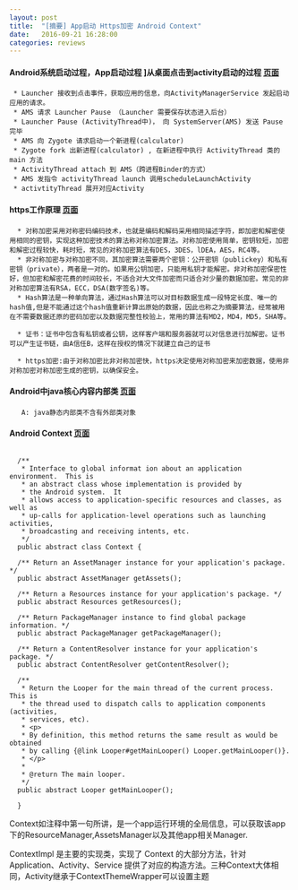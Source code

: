 ```yaml
---
layout: post
title:  "[摘要] App启动 Https加密 Android Context"
date:   2016-09-21 16:28:00
categories: reviews
---
```


#### Android系统启动过程，App启动过程 ]从桌面点击到activity启动的过程 [页面](http://androidzhibinw.github.io/android/app/startup/activity/%E5%BA%94%E7%94%A8%E7%A8%8B%E5%BA%8F/%E5%90%AF%E5%8A%A8/%E5%88%86%E6%9E%90/2015/09/21/android-app-startup-process/)

```
 * Launcher 接收到点击事件，获取应用的信息，向ActivityManagerService 发起启动应用的请求。
 * AMS 请求 Launcher Pause （Launcher 需要保存状态进入后台）
 * Launcher Pause (ActivityThread中)， 向 SystemServer(AMS) 发送 Pause 完毕
 * AMS 向 Zygote 请求启动一个新进程(calculator)
 * Zygote fork 出新进程(calculator) , 在新进程中执行 ActivityThread 类的 main 方法
 * ActivityThread attach 到 AMS（跨进程Binder的方式）
 * AMS 发指令 activityThread launch 调用scheduleLaunchActivity
 * activtityThread 展开对应Activity
```


#### https工作原理 [页面](http://gold.xitu.io/entry/57e1f78e79bc44610a4f49b7)

```
  * 对称加密采用对称密码编码技术，也就是编码和解码采用相同描述字符，即加密和解密使用相同的密钥，实现这种加密技术的算法称对称加密算法。对称加密使用简单，密钥较短，加密和解密过程较快，耗时短，常见的对称加密算法有DES，3DES，lDEA，AES，RC4等。
  * 非对称加密与对称加密不同，其加密算法需要两个密钥：公开密钥（publickey）和私有密钥（private），两者是一对的。如果用公钥加密，只能用私钥才能解密。非对称加密保密性好，但加密和解密花费的时间较长，不适合对大文件加密而只适合对少量的数据加密。常见的非对称加密算法有RSA，ECC，DSA(数字签名)等。
  * Hash算法是一种单向算法，通过Hash算法可以对目标数据生成一段特定长度、唯一的hash值,但是不能通过这个hash值重新计算出原始的数据，因此也称之为摘要算法，经常被用在不需要数据还原的密码加密以及数据完整性校验上，常用的算法有MD2，MD4，MD5，SHA等。

  * 证书：证书中包含有私钥或者公钥，这样客户端和服务器就可以对信息进行加解密。证书可以产生证书链，由A信任B，这样在授权的情况下就建立自己的证书

  * https加密:由于对称加密比非对称加密快，https决定使用对称加密来加密数据，使用非对称加密对称加密生成的密钥，以确保安全。
```

#### Android中java核心内容内部类 [页面](http://gold.xitu.io/entry/57e0148d0e3dd900697a584e)

```
   A: java静态内部类不含有外部类对象
```

#### Android Context [页面](http://gold.xitu.io/entry/57d8c0f1a22b9d0061f19fd0)

  ```

  	/**
	 * Interface to global informat	ion about an application environment.  This is
 	 * an abstract class whose implementation is provided by
 	 * the Android system.  It
     * allows access to application-specific resources and classes, as well as
     * up-calls for application-level operations such as launching activities,
 	 * broadcasting and receiving intents, etc.
 	 */
	public abstract class Context {

  	/** Return an AssetManager instance for your application's package. */
    public abstract AssetManager getAssets();

    /** Return a Resources instance for your application's package. */
    public abstract Resources getResources();

    /** Return PackageManager instance to find global package information. */
    public abstract PackageManager getPackageManager();

    /** Return a ContentResolver instance for your application's package. */
    public abstract ContentResolver getContentResolver();

    /**
     * Return the Looper for the main thread of the current process.  This is
     * the thread used to dispatch calls to application components (activities,
     * services, etc).
     * <p>
     * By definition, this method returns the same result as would be obtained
     * by calling {@link Looper#getMainLooper() Looper.getMainLooper()}.
     * </p>
     *
     * @return The main looper.
     */
    public abstract Looper getMainLooper();

  	}

  ```

  Context如注释中第一句所讲，是一个app运行环境的全局信息，可以获取该app下的ResourceManager,AssetsManager以及其他app相关Manager.

  ContextImpl 是主要的实现类，实现了 Context 的大部分方法，针对 Application、Activity、Service 提供了对应的构造方法。三种Context大体相同，Activity继承于ContextThemeWrapper可以设置主题

